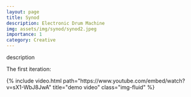 ```yaml
---
layout: page
title: Synod
description: Electronic Drum Machine
img: assets/img/synod/synod2.jpeg
importance: 1
category: Creative
---
```


description

The first iteration:
<div class="row">
    <div class="col-sm mt-3 mt-md-0">
        {% include video.html path="https://www.youtube.com/embed/watch?v=sX1-WbJ8JwA" title="demo video" class="img-fluid" %}
    </div>
</div>
